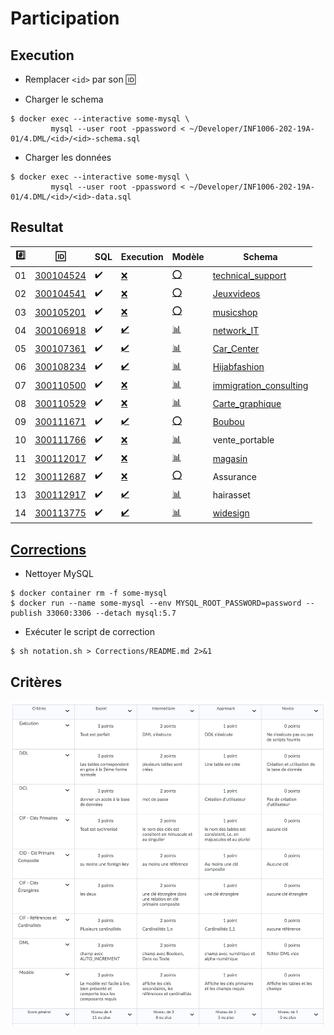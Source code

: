# Participation

## Execution

* Remplacer `<id>` par son :id:

* Charger le schema

```
$ docker exec --interactive some-mysql \
         mysql --user root -ppassword < ~/Developer/INF1006-202-19A-01/4.DML/<id>/<id>-schema.sql
```

* Charger les données

```
$ docker exec --interactive some-mysql \
         mysql --user root -ppassword < ~/Developer/INF1006-202-19A-01/4.DML/<id>/<id>-data.sql
```

## Resultat


|:hash:| :id:                   | SQL                | Execution                                            | Modèle |  Schema |
|------|------------------------|--------------------|------------------------------------------------------|--------|--------|
| 01   | [300104524](300104524) | :heavy_check_mark: | [:x:](Corrections#etudiant-300104524)                | [:o:](300104524) | [technical_support](Corrections/technical_support.png) |
| 02   | [300104541](300104541) | :heavy_check_mark: | [:x:](Corrections#etudiant-300104541)                | [:o:](300104541) | [Jeuxvideos](Corrections/Jeuxvideos.png)        |
| 03   | [300105201](300105201) | :heavy_check_mark: | [:x:](Corrections#etudiant-300105201)                | [:o:](300105201) | [musicshop](Corrections/musicshop.png) |
| 04   | [300106918](300106918) | :heavy_check_mark: | [:heavy_check_mark:](Corrections#etudiant-300106918) | [:bar_chart:](300106918) | [network_IT](Corrections/network_IT.png) |
| 05   | [300107361](300107361) | :heavy_check_mark: | [:heavy_check_mark:](Corrections#etudiant-300107361) | [:bar_chart:](300107361) | [Car_Center](Corrections/Car_Center.png) |
| 06   | [300108234](300108234) | :heavy_check_mark: | [:heavy_check_mark:](Corrections#etudiant-300108234) | [:bar_chart:](300108234) | [Hijabfashion](Corrections/Hijabfashion.png) |
| 07   | [300110500](300110500) | :heavy_check_mark: | [:x:](Corrections#etudiant-300110500)                | [:bar_chart:](300110500) | [immigration_consulting](Corrections/immigration_consulting.png) |
| 08   | [300110529](300110529) | :heavy_check_mark: | [:x:](Corrections#etudiant-300110529)                | [:bar_chart:](300110529) | [Carte_graphique](Corrections/Carte_graphique.png) |
| 09   | [300111671](300111671) | :heavy_check_mark: | [:heavy_check_mark:](Corrections#etudiant-300111671) | [:o:](300111671) | [Boubou](Corrections/Boubou.png) |
| 10   | [300111766](300111766) | :heavy_check_mark: | [:x:](Corrections#etudiant-300111766)                | [:bar_chart:](300111766) | vente_portable |
| 11   | [300112017](300112017) | :heavy_check_mark: | [:x:](Corrections#etudiant-300112017)                | [:bar_chart:](300112017) | [magasin](Corrections/magasin.png) |
| 12   | [300112687](300112687) | :heavy_check_mark: | [:x:](Corrections#etudiant-300112687)                | [:o:](300112687) | Assurance | 
| 13   | [300112917](300112917) | :heavy_check_mark: | [:heavy_check_mark:](Corrections#etudiant-300112917) | [:bar_chart:](300112917) | hairasset |
| 14   | [300113775](300113775) | :heavy_check_mark: | [:heavy_check_mark:](Corrections#etudiant-300113775) | [:bar_chart:](300113775) | [widesign](Corrections/widesign.png) |

## [Corrections](Corrections)

* Nettoyer MySQL

```
$ docker container rm -f some-mysql
$ docker run --name some-mysql --env MYSQL_ROOT_PASSWORD=password --publish 33060:3306 --detach mysql:5.7
```

* Exécuter le script de correction

```
$ sh notation.sh > Corrections/README.md 2>&1
```

## Critères

![image](images/Criteres.png)
